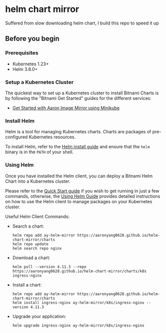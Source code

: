 # helm chart mirror

Suffered from slow downloading helm chart, I build this repo to speed it up

## Before you begin

### Prerequisites

- Kubernetes 1.23+
- Helm 3.8.0+

### Setup a Kubernetes Cluster

The quickest way to set up a Kubernetes cluster to install Bitnami Charts is by following the "Bitnami Get Started" guides for the different services:

- [Get Started with Aaron Image Mirror using Minikube](https://aaronyang2333.gitlab.io/docs/kubernetes/cluster/minikube/index.html)

### Install Helm

Helm is a tool for managing Kubernetes charts. Charts are packages of pre-configured Kubernetes resources.

To install Helm, refer to the [Helm install guide](https://github.com/helm/helm#install) and ensure that the `helm` binary is in the `PATH` of your shell.

### Using Helm

Once you have installed the Helm client, you can deploy a Bitnami Helm Chart into a Kubernetes cluster.

Please refer to the [Quick Start guide](https://helm.sh/docs/intro/quickstart/) if you wish to get running in just a few commands, otherwise, the [Using Helm Guide](https://helm.sh/docs/intro/using_helm/) provides detailed instructions on how to use the Helm client to manage packages on your Kubernetes cluster.

Useful Helm Client Commands:

- Search a chart:
  ```shell
  helm repo add ay-helm-mirror https://aaronyang0628.github.io/helm-chart-mirror/charts
  helm repo update
  helm search repo nginx
  ```
- Download a chart: 
  ```shell
  helm pull --version 4.11.3 --repo https://aaronyang0628.github.io/helm-chart-mirror/charts/k8s ingress-nginx
  ```
- Install a chart: 
  ```shell
  helm repo add ay-helm-mirror https://aaronyang0628.github.io/helm-chart-mirror/charts
  helm install ingress-nginx ay-helm-mirror/k8s/ingress-nginx --version 4.11.3
  ```
- Upgrade your application: 
  ```shell
  helm upgrade ingress-nginx ay-helm-mirror/k8s/ingress-nginx
  ```
